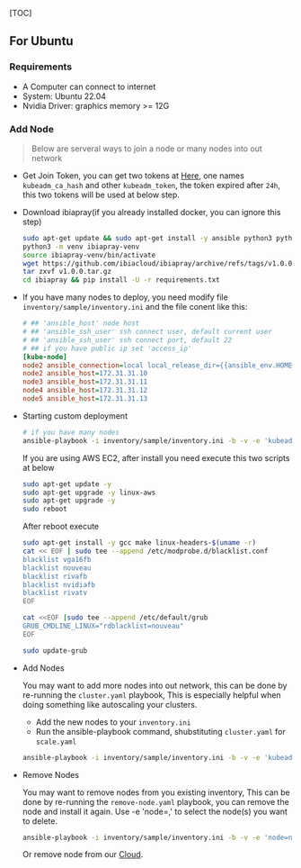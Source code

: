 [TOC]

## For Ubuntu
### Requirements

- A Computer can connect to internet
- System: Ubuntu 22.04
- Nvidia Driver: graphics memory >= 12G

### Add Node

> Below are serveral ways to join a node or many nodes into out network

- Get Join Token, you can get two tokens at [Here](https://cloud.ibia.ai/me/nodes), one names `kubeadm_ca_hash` and other `kubeadm_token`, the token expired after `24h`, this two tokens will be used at below step.

- Download ibiapray(if you already installed docker, you can ignore this step)

    ```sh
    sudo apt-get update && sudo apt-get install -y ansible python3 python3-pip python3-venv wget
    python3 -m venv ibiapray-venv
    source ibiapray-venv/bin/activate
    wget https://github.com/ibiacloud/ibiapray/archive/refs/tags/v1.0.0.tar.gz
    tar zxvf v1.0.0.tar.gz
    cd ibiapray && pip install -U -r requirements.txt
    ```

- If you have many nodes to deploy, you need modify file `inventory/sample/inventory.ini` and the file conent like this:

    ```ini
    # ## 'ansible_host' node host
    # ## 'ansible_ssh_user' ssh connect user, default current user
    # ## 'ansible_ssh_user' ssh connect port, default 22
    # ## if you have public ip set 'access_ip'
    [kube-node]
    node2 ansible_connection=local local_release_dir={{ansible_env.HOME}}/releases access_ip=127.0.0.1
    node2 ansible_host=172.31.31.10
    node3 ansible_host=172.31.31.11
    node4 ansible_host=172.31.31.12
    node5 ansible_host=172.31.31.13
    ```

- Starting custom deployment

    ```sh
    # if you have many nodes
    ansible-playbook -i inventory/sample/inventory.ini -b -v -e 'kubeadm_ca_hash=xxxx' -e 'kubeadm_token=yyy' -e 'user_id=xxx' cluster.yaml
    ```

    If you are using AWS EC2, after install you need execute this two scripts at below

    ```sh
    sudo apt-get update -y
    sudo apt-get upgrade -y linux-aws
    sudo apt-get upgrade -y
    sudo reboot
    ```

    After reboot execute

    ```sh
    sudo apt-get install -y gcc make linux-headers-$(uname -r)
    cat << EOF | sudo tee --append /etc/modprobe.d/blacklist.conf
    blacklist vga16fb
    blacklist nouveau
    blacklist rivafb
    blacklist nvidiafb
    blacklist rivatv
    EOF

    cat <<EOF |sudo tee --append /etc/default/grub
    GRUB_CMDLINE_LINUX="rdblacklist=nouveau"
    EOF

    sudo update-grub
    ```

- Add Nodes

    You may want to add more nodes into out network, this can be done by re-running the `cluster.yaml` playbook, This is especially helpful when doing something like autoscaling your clusters.

    - Add the new nodes to your `inventory.ini`
    - Run the ansible-playbook command, shubstituting `cluster.yaml` for `scale.yaml`

    ```sh
    ansible-playbook -i inventory/sample/inventory.ini -b -v -e 'kubeadm_ca_hash=xxxx' -e 'kubeadm_token=yyy' -e 'user_id=xxx' scale.yaml
    ```

- Remove Nodes

    You may want to remove nodes from you existing inventory, This can be done by re-running the `remove-node.yaml` playbook, you can remove the node and install it again.
    Use -e 'node=<nodename>,<nodename2>' to select the node(s) you want to delete.

    ```sh
    ansible-playbook -i inventory/sample/inventory.ini -b -v -e 'node=nodename,nodename2' remove-node.yaml
    ```

    Or remove node from our [Cloud](https://cloud.ibia.ai/me/nodes).

